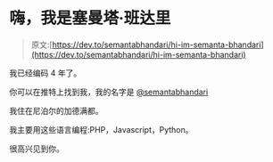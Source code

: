 # 嗨，我是塞曼塔·班达里

> 原文:[https://dev.to/semantabhandari/hi-im-semanta-bhandari](https://dev.to/semantabhandari/hi-im-semanta-bhandari)

我已经编码 4 年了。

你可以在推特上找到我，我的名字是 [@semantabhandari](https://twitter.com/semantabhandari)

我住在尼泊尔的加德满都。

我主要用这些语言编程:PHP，Javascript，Python。

很高兴见到你。